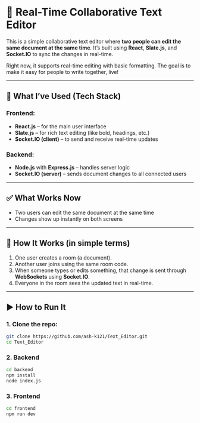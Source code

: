 # 📝 Real-Time Collaborative Text Editor

This is a simple collaborative text editor where **two people can edit the same document at the same time**. It’s built using **React**, **Slate.js**, and **Socket.IO** to sync the changes in real-time.

Right now, it supports real-time editing with basic formatting. The goal is to make it easy for people to write together, live!

---

## 🔧 What I’ve Used (Tech Stack)

### Frontend:
- **React.js** – for the main user interface
- **Slate.js** – for rich text editing (like bold, headings, etc.)
- **Socket.IO (client)** – to send and receive real-time updates

### Backend:
- **Node.js** with **Express.js** – handles server logic
- **Socket.IO (server)** – sends document changes to all connected users

---

## ✅ What Works Now

- Two users can edit the same document at the same time
- Changes show up instantly on both screens

---

## 🧪 How It Works (in simple terms)

1. One user creates a room (a document).
2. Another user joins using the same room code.
3. When someone types or edits something, that change is sent through **WebSockets** using **Socket.IO**.
4. Everyone in the room sees the updated text in real-time.

---
## ▶️ How to Run It

### 1. Clone the repo:
```bash
git clone https://github.com/ash-k121/Text_Editor.git
cd Text_Editor
```
### 2. Backend
```bash
cd backend
npm install
node index.js
```
### 3. Frontend
```bash
cd frontend
npm run dev
```
